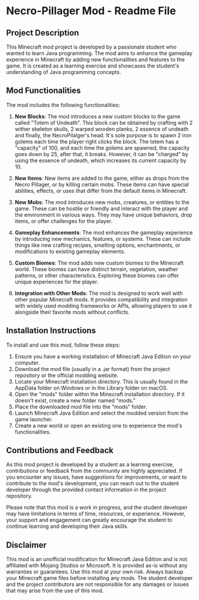# Necro-Pillager Mod - Readme File

## Project Description
This Minecraft mod project is developed by a passionate student who wanted to learn Java programming. The mod aims to enhance the gameplay experience in Minecraft by adding new functionalities and features to the game. It is created as a learning exercise and showcases the student's understanding of Java programming concepts.

## Mod Functionalities
The mod includes the following functionalities:

1. **New Blocks**: The mod introduces a new custom blocks to the game called "Totem of Undeath". This block can be obtained by crafting with 2 wither skeleton skulls, 2 warped wooden planks, 2 essence of undeath and finally, the NecroPilalger's head. It's sole purpose is to spawn 2 iron golems each time the player right clicks the block. The totem has a "capacity" of 100, and each time the golems are spawned, the capacity goes down by 25, after that, it breaks. However, it can be "charged" by using the essence of undeath, which increases its current capacity by 10.

2. **New Items**: New items are added to the game, either as drops from the Necro Pillager, or by killing certain mobs. These items can have special abilities, effects, or uses that differ from the default items in Minecraft.

3. **New Mobs**: The mod introduces new mobs, creatures, or entities to the game. These can be hostile or friendly and interact with the player and the environment in various ways. They may have unique behaviors, drop items, or offer challenges for the player.

4. **Gameplay Enhancements**: The mod enhances the gameplay experience by introducing new mechanics, features, or systems. These can include things like new crafting recipes, smelting options, enchantments, or modifications to existing gameplay elements.

5. **Custom Biomes**: The mod adds new custom biomes to the Minecraft world. These biomes can have distinct terrain, vegetation, weather patterns, or other characteristics. Exploring these biomes can offer unique experiences for the player.

6. **Integration with Other Mods**: The mod is designed to work well with other popular Minecraft mods. It provides compatibility and integration with widely used modding frameworks or APIs, allowing players to use it alongside their favorite mods without conflicts.

## Installation Instructions
To install and use this mod, follow these steps:

1. Ensure you have a working installation of Minecraft Java Edition on your computer.
2. Download the mod file (usually in a .jar format) from the project repository or the official modding website.
3. Locate your Minecraft installation directory. This is usually found in the AppData folder on Windows or in the Library folder on macOS.
4. Open the "mods" folder within the Minecraft installation directory. If it doesn't exist, create a new folder named "mods."
5. Place the downloaded mod file into the "mods" folder.
6. Launch Minecraft Java Edition and select the modded version from the game launcher.
7. Create a new world or open an existing one to experience the mod's functionalities.

## Contributions and Feedback
As this mod project is developed by a student as a learning exercise, contributions or feedback from the community are highly appreciated. If you encounter any issues, have suggestions for improvements, or want to contribute to the mod's development, you can reach out to the student developer through the provided contact information in the project repository.

Please note that this mod is a work in progress, and the student developer may have limitations in terms of time, resources, or experience. However, your support and engagement can greatly encourage the student to continue learning and developing their Java skills.

## Disclaimer
This mod is an unofficial modification for Minecraft Java Edition and is not affiliated with Mojang Studios or Microsoft. It is provided as-is without any warranties or guarantees. Use this mod at your own risk. Always backup your Minecraft game files before installing any mods. The student developer and the project contributors are not responsible for any damages or issues that may arise from the use of this mod.

